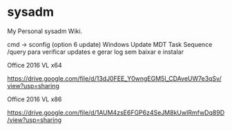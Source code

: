 # sysadm
My Personal sysadm Wiki.



cmd -> sconfig (option 6 update)
Windows Update MDT Task Sequence /query para verificar updates e gerar log sem baixar e instalar




Office 2016 VL x64

https://drive.google.com/file/d/13dJ0FEE_Y0wngEGM5I_CDAveUW7e3qSv/view?usp=sharing


Office 2016 VL x86

https://drive.google.com/file/d/1AUM4zsE6FGP6z4SeJM8kUwIRmfwDq89D/view?usp=sharing
